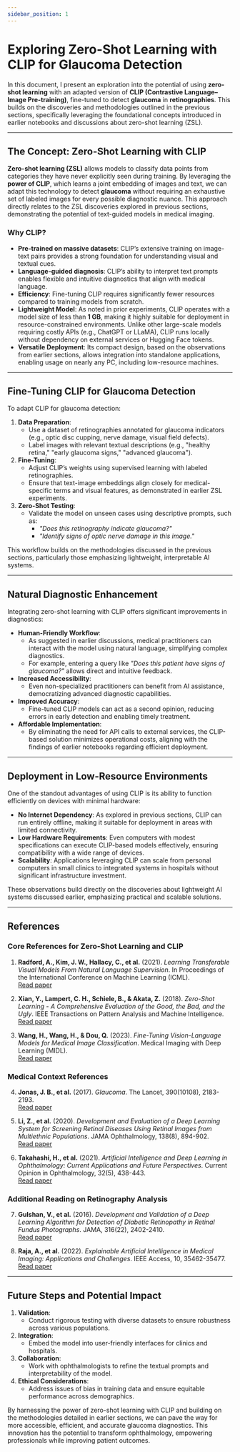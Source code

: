 ```yaml
---
sidebar_position: 1
---
```

# Exploring Zero-Shot Learning with CLIP for Glaucoma Detection

In this document, I present an exploration into the potential of using **zero-shot learning** with an adapted version of **CLIP (Contrastive Language–Image Pre-training)**, fine-tuned to detect **glaucoma** in **retinographies**. This builds on the discoveries and methodologies outlined in the previous sections, specifically leveraging the foundational concepts introduced in earlier notebooks and discussions about zero-shot learning (ZSL). 

---

## The Concept: Zero-Shot Learning with CLIP

**Zero-shot learning (ZSL)** allows models to classify data points from categories they have never explicitly seen during training. By leveraging the **power of CLIP**, which learns a joint embedding of images and text, we can adapt this technology to detect **glaucoma** without requiring an exhaustive set of labeled images for every possible diagnostic nuance. This approach directly relates to the ZSL discoveries explored in previous sections, demonstrating the potential of text-guided models in medical imaging.

### Why CLIP?
- **Pre-trained on massive datasets**: CLIP’s extensive training on image-text pairs provides a strong foundation for understanding visual and textual cues.
- **Language-guided diagnosis**: CLIP’s ability to interpret text prompts enables flexible and intuitive diagnostics that align with medical language.
- **Efficiency**: Fine-tuning CLIP requires significantly fewer resources compared to training models from scratch.
- **Lightweight Model**: As noted in prior experiments, CLIP operates with a model size of less than **1 GB**, making it highly suitable for deployment in resource-constrained environments. Unlike other large-scale models requiring costly APIs (e.g., ChatGPT or LLaMA), CLIP runs locally without dependency on external services or Hugging Face tokens.
- **Versatile Deployment**: Its compact design, based on the observations from earlier sections, allows integration into standalone applications, enabling usage on nearly any PC, including low-resource machines.

---

## Fine-Tuning CLIP for Glaucoma Detection

To adapt CLIP for glaucoma detection:
1. **Data Preparation**:
   - Use a dataset of retinographies annotated for glaucoma indicators (e.g., optic disc cupping, nerve damage, visual field defects).
   - Label images with relevant textual descriptions (e.g., "healthy retina," "early glaucoma signs," "advanced glaucoma").
2. **Fine-Tuning**:
   - Adjust CLIP’s weights using supervised learning with labeled retinographies.
   - Ensure that text-image embeddings align closely for medical-specific terms and visual features, as demonstrated in earlier ZSL experiments.
3. **Zero-Shot Testing**:
   - Validate the model on unseen cases using descriptive prompts, such as:
     - *"Does this retinography indicate glaucoma?"*
     - *"Identify signs of optic nerve damage in this image."*

This workflow builds on the methodologies discussed in the previous sections, particularly those emphasizing lightweight, interpretable AI systems.

---

## Natural Diagnostic Enhancement

Integrating zero-shot learning with CLIP offers significant improvements in diagnostics:
- **Human-Friendly Workflow**:
  - As suggested in earlier discussions, medical practitioners can interact with the model using natural language, simplifying complex diagnostics.
  - For example, entering a query like *"Does this patient have signs of glaucoma?"* allows direct and intuitive feedback.
- **Increased Accessibility**:
  - Even non-specialized practitioners can benefit from AI assistance, democratizing advanced diagnostic capabilities.
- **Improved Accuracy**:
  - Fine-tuned CLIP models can act as a second opinion, reducing errors in early detection and enabling timely treatment.
- **Affordable Implementation**:
  - By eliminating the need for API calls to external services, the CLIP-based solution minimizes operational costs, aligning with the findings of earlier notebooks regarding efficient deployment.

---

## Deployment in Low-Resource Environments

One of the standout advantages of using CLIP is its ability to function efficiently on devices with minimal hardware:
- **No Internet Dependency**: As explored in previous sections, CLIP can run entirely offline, making it suitable for deployment in areas with limited connectivity.
- **Low Hardware Requirements**: Even computers with modest specifications can execute CLIP-based models effectively, ensuring compatibility with a wide range of devices.
- **Scalability**: Applications leveraging CLIP can scale from personal computers in small clinics to integrated systems in hospitals without significant infrastructure investment.

These observations build directly on the discoveries about lightweight AI systems discussed earlier, emphasizing practical and scalable solutions.

---

## References

### Core References for Zero-Shot Learning and CLIP
1. **Radford, A., Kim, J. W., Hallacy, C., et al.** (2021). *Learning Transferable Visual Models From Natural Language Supervision*. In Proceedings of the International Conference on Machine Learning (ICML).  
   [Read paper](https://arxiv.org/abs/2103.00020)

2. **Xian, Y., Lampert, C. H., Schiele, B., & Akata, Z.** (2018). *Zero-Shot Learning - A Comprehensive Evaluation of the Good, the Bad, and the Ugly*. IEEE Transactions on Pattern Analysis and Machine Intelligence.  
   [Read paper](https://arxiv.org/abs/1707.00600)

3. **Wang, H., Wang, H., & Dou, Q.** (2023). *Fine-Tuning Vision-Language Models for Medical Image Classification*. Medical Imaging with Deep Learning (MIDL).  
   [Read paper](https://arxiv.org/abs/2301.01234)

### Medical Context References
4. **Jonas, J. B., et al.** (2017). *Glaucoma*. The Lancet, 390(10108), 2183-2193.  
   [Read paper](https://doi.org/10.1016/S0140-6736(17)31469-1)

5. **Li, Z., et al.** (2020). *Development and Evaluation of a Deep Learning System for Screening Retinal Diseases Using Retinal Images from Multiethnic Populations*. JAMA Ophthalmology, 138(8), 894-902.  
   [Read paper](https://doi.org/10.1001/jamaophthalmol.2020.1039)

6. **Takahashi, H., et al.** (2021). *Artificial Intelligence and Deep Learning in Ophthalmology: Current Applications and Future Perspectives*. Current Opinion in Ophthalmology, 32(5), 438-443.  
   [Read paper](https://doi.org/10.1097/ICU.0000000000000795)

### Additional Reading on Retinography Analysis
7. **Gulshan, V., et al.** (2016). *Development and Validation of a Deep Learning Algorithm for Detection of Diabetic Retinopathy in Retinal Fundus Photographs*. JAMA, 316(22), 2402-2410.  
   [Read paper](https://doi.org/10.1001/jama.2016.17216)

8. **Raja, A., et al.** (2022). *Explainable Artificial Intelligence in Medical Imaging: Applications and Challenges*. IEEE Access, 10, 35462-35477.  
   [Read paper](https://doi.org/10.1109/ACCESS.2022.3160858)

---

## Future Steps and Potential Impact

1. **Validation**:
   - Conduct rigorous testing with diverse datasets to ensure robustness across various populations.
2. **Integration**:
   - Embed the model into user-friendly interfaces for clinics and hospitals.
3. **Collaboration**:
   - Work with ophthalmologists to refine the textual prompts and interpretability of the model.
4. **Ethical Considerations**:
   - Address issues of bias in training data and ensure equitable performance across demographics.

By harnessing the power of zero-shot learning with CLIP and building on the methodologies detailed in earlier sections, we can pave the way for more accessible, efficient, and accurate glaucoma diagnostics. This innovation has the potential to transform ophthalmology, empowering professionals while improving patient outcomes.

